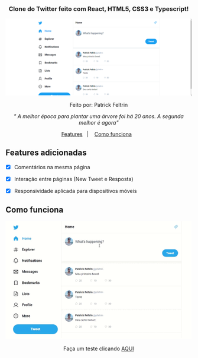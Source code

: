 <h3 align="center">
  Clone do Twitter feito com React, HTML5, CSS3 e Typescript!
</h3>
<p align="center">
<img alt="calculadora" src="Captura de Tela Twitter.png" /></img>
</p>
<p align="center"> Feito por: Patrick Feltrin </p>
<p align="center">
<em> " A melhor época para plantar uma árvore foi há 20 anos. A segunda melhor é agora" </em>
</p>
<p align="center">
  <a href="#features-adicionadas">Features</a>&nbsp;&nbsp;&nbsp;|&nbsp;&nbsp;&nbsp;
  <a href="#features-adicionadas">Como funciona</a>&nbsp;&nbsp;&nbsp;
</p>

## Features adicionadas

- [X] Comentários na mesma página

- [X] Interação entre páginas (New Tweet e Resposta)

- [X] Responsividade aplicada para dispositivos móveis

## Como funciona

<img alt="calculadora" src="captura-gif-twitter.gif" />

<p align="center">
  Faça um teste clicando <a href="https://ui-twitter-pfeltrin.vercel.app/">AQUI</a>  
</p>
